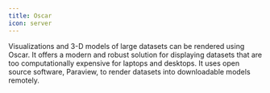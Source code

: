 ```yaml
---
title: Oscar
icon: server
---
```


Visualizations and 3-D models of large datasets can be rendered using Oscar. It offers a modern and robust solution for displaying datasets that are too computationally expensive for laptops and desktops. It uses open source software, Paraview, to render datasets into downloadable models remotely.


